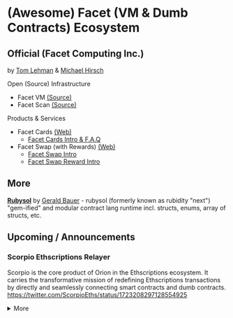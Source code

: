 # (Awesome)  Facet (VM & Dumb Contracts) Ecosystem  




## Official (Facet Computing Inc.)

by [Tom Lehman](https://github.com/RogerPodacter) &  [Michael Hirsch](https://github.com/mikeahirsch)


Open (Source) Infrastructure

- Facet VM  [(Source)](https://github.com/0xFacet/facet-vm)
- Facet Scan [(Source)](https://github.com/0xFacet/facetscan)


Products & Services

- Facet Cards  [(Web)](https://facet.cards)
  - [Facet Cards Intro & F.A.Q](FACETCARDS.md)
- Facet Swap  (with Rewards) [(Web)](https://facetswap.com)
  - [Facet Swap Intro](FACETSWAP.md)
  - [Facet Swap Reward Intro](FACETREWARDS.md)



## More


[**Rubysol**](/rubysol)   by [Gerald Bauer](https://github.com/geraldb)  - rubysol (formerly known as rubidity "next") "gem-ified" and modular contract lang runtime incl. structs, enums, array of structs, etc.




## Upcoming / Announcements


### Scorpio Ethscriptions Relayer

Scorpio is the core product of Orion in the Ethscriptions ecosystem. It carries the transformative mission of redefining Ethscriptions transactions by directly and seamlessly connecting smart contracts and dumb contracts. <https://twitter.com/ScorpioEths/status/1723208297128554925>


<details>
<summary markdown="1">More</summary>

The purpose of Facet VM (formerly ESC VM) is to enhance 
the programmability and scalability of the Ethscriptions protocol by enabling it to act as a general-purpose computing engine.

Scorpio Ethscriptions Relayer passes messages between Ethereum smart contracts and dumb contracts. In this scheme, users sign messages (not transactions) containing information about a transaction they would like to execute.

On the contrary, Layer 2 takes a different approach. In Layer 2, states are managed within the context of the blockchain, which makes validation easier. However, the validation in Layer 2 is conditional.

The logic is that if it is known that X number of transactions are included in a certain block and their order is Y, then it can be inferred that the state of the blockchain should become Z.

While Facet Virtual Machine differs from Layer 2 (second-layer scaling) solutions, it plays a crucial role in the Ethereum ecosystem.

But the problem is that within the Layer 2 system, there is no way to verify whether X and Y are correct.

Relayers are then responsible for signing valid Ethereum transactions with this information and sending them to Dumb Contracts.

</details>


